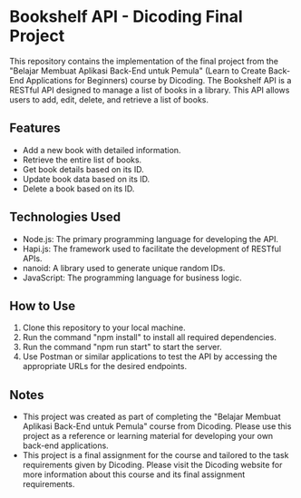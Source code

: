 # Bookshelf API - Dicoding Final Project

This repository contains the implementation of the final project from the "Belajar Membuat Aplikasi Back-End untuk Pemula" (Learn to Create Back-End Applications for Beginners) course by Dicoding. The Bookshelf API is a RESTful API designed to manage a list of books in a library. This API allows users to add, edit, delete, and retrieve a list of books.

## Features

- Add a new book with detailed information.
- Retrieve the entire list of books.
- Get book details based on its ID.
- Update book data based on its ID.
- Delete a book based on its ID.

## Technologies Used

- Node.js: The primary programming language for developing the API.
- Hapi.js: The framework used to facilitate the development of RESTful APIs.
- nanoid: A library used to generate unique random IDs.
- JavaScript: The programming language for business logic.

## How to Use

1. Clone this repository to your local machine.
2. Run the command "npm install" to install all required dependencies.
3. Run the command "npm run start" to start the server.
4. Use Postman or similar applications to test the API by accessing the appropriate URLs for the desired endpoints.

## Notes

- This project was created as part of completing the "Belajar Membuat Aplikasi Back-End untuk Pemula" course from Dicoding. Please use this project as a reference or learning material for developing your own back-end applications.
- This project is a final assignment for the course and tailored to the task requirements given by Dicoding. Please visit the Dicoding website for more information about this course and its final assignment requirements.
